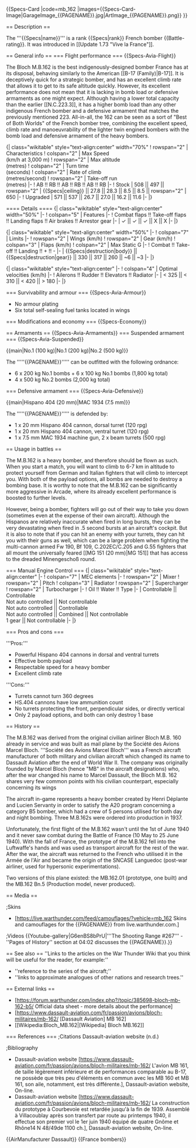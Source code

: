 {{Specs-Card
|code=mb_162
|images={{Specs-Card-Image|GarageImage_{{PAGENAME}}.jpg|ArtImage\_{{PAGENAME}}.png}}
}}

== Description ==

<!-- ''In the description, the first part should be about the history of and the creation and combat usage of the aircraft, as well as its key features. In the second part, tell the reader about the aircraft in the game. Insert a screenshot of the vehicle, so that if the novice player does not remember the vehicle by name, he will immediately understand what kind of vehicle the article is talking about.'' -->

The '''{{Specs|name}}''' is a rank {{Specs|rank}} French bomber {{Battle-rating}}. It was introduced in [[Update 1.73 "Vive la France"]].

== General info ==
=== Flight performance ===
{{Specs-Avia-Flight}}

<!-- ''Describe how the aircraft behaves in the air. Speed, manoeuvrability, acceleration and allowable loads - these are the most important characteristics of the vehicle.'' -->

The Bloch M.B.162 is the best indigenously-designed bomber France has at its disposal, behaving similarly to the American [[B-17 (Family)|B-17]]. It is deceptively quick for a strategic bomber, and has an excellent climb rate that allows it to get to its safe altitude quickly. However, its excellent performance does not mean that it is lacking in bomb load or defensive armaments as one might expect. Although having a lower total capacity than the earlier [[N.C.223.3]], it has a higher bomb load than any other indigenous French bomber and a defensive armament that matches the previously mentioned 223. All-in-all, the 162 can be seen as a sort of "Best of Both Worlds" of the French bomber tree, combining the excellent speed, climb rate and manoeuvrability of the lighter twin engined bombers with the bomb load and defensive armament of the heavy bombers.

{| class="wikitable" style="text-align:center" width="70%"
! rowspan="2" | Characteristics
! colspan="2" | Max Speed<br>(km/h at 3,000 m)
! rowspan="2" | Max altitude<br>(metres)
! colspan="2" | Turn time<br>(seconds)
! colspan="2" | Rate of climb<br>(metres/second)
! rowspan="2" | Take-off run<br>(metres)
|-
! AB !! RB !! AB !! RB !! AB !! RB
|-
! Stock
| 508 || 497 || rowspan="2" | {{Specs|ceiling}} || 27.8 || 28.3 || 8.5 || 8.5 || rowspan="2" | 650
|-
! Upgraded
| 571 || 537 || 26.7 || 27.0 || 16.2 || 11.6
|-
|}

==== Details ====
{| class="wikitable" style="text-align:center" width="50%"
|-
! colspan="5" | Features
|-
! Combat flaps !! Take-off flaps !! Landing flaps !! Air brakes !! Arrestor gear
|-
| ✓ || ✓ || ✓ || X || X <!-- ✓ -->
|-
|}

{| class="wikitable" style="text-align:center" width="50%"
|-
! colspan="7" | Limits
|-
! rowspan="2" | Wings (km/h)
! rowspan="2" | Gear (km/h)
! colspan="3" | Flaps (km/h)
! colspan="2" | Max Static G
|-
! Combat !! Take-off !! Landing !! + !! -
|-
| {{Specs|destruction|body}} || {{Specs|destruction|gear}} || 330 || 317 || 260 || ~6 || ~3
|-
|}

{| class="wikitable" style="text-align:center"
|-
! colspan="4" | Optimal velocities (km/h)
|-
! Ailerons !! Rudder !! Elevators !! Radiator
|-
| < 325 || < 310 || < 420 || > 180
|-
|}

=== Survivability and armour ===
{{Specs-Avia-Armour}}

<!-- ''Examine the survivability of the aircraft. Note how vulnerable the structure is and how secure the pilot is, whether the fuel tanks are armoured, etc. Describe the armour, if there is any, and also mention the vulnerability of other critical aircraft systems.'' -->

- No armour plating
- Six total self-sealing fuel tanks located in wings

=== Modifications and economy ===
{{Specs-Economy}}

== Armaments ==
{{Specs-Avia-Armaments}}
=== Suspended armament ===
{{Specs-Avia-Suspended}}

<!-- ''Describe the aircraft's suspended armament: additional cannons under the wings, bombs, rockets and torpedoes. This section is especially important for bombers and attackers. If there is no suspended weaponry remove this subsection.'' -->

{{main|No.1 (100 kg)|No.1 (200 kg)|No.2 (500 kg)}}

The '''''{{PAGENAME}}''''' can be outfitted with the following ordnance:

- 6 x 200 kg No.1 bombs + 6 x 100 kg No.1 bombs (1,800 kg total)
- 4 x 500 kg No.2 bombs (2,000 kg total)

=== Defensive armament ===
{{Specs-Avia-Defensive}}

<!-- ''Defensive armament with turret machine guns or cannons, crewed by gunners. Examine the number of gunners and what belts or drums are better to use. If defensive weaponry is not available, remove this subsection.'' -->

{{main|Hispano 404 (20 mm)|MAC 1934 (7.5 mm)}}

The '''''{{PAGENAME}}''''' is defended by:

- 1 x 20 mm Hispano 404 cannon, dorsal turret (120 rpg)
- 1 x 20 mm Hispano 404 cannon, ventral turret (120 rpg)
- 1 x 7.5 mm MAC 1934 machine gun, 2 x beam turrets (500 rpg)

== Usage in battles ==

<!-- ''Describe the tactics of playing in the aircraft, the features of using aircraft in a team and advice on tactics. Refrain from creating a "guide" - do not impose a single point of view, but instead, give the reader food for thought. Examine the most dangerous enemies and give recommendations on fighting them. If necessary, note the specifics of the game in different modes (AB, RB, SB).'' -->

The M.B.162 is a heavy bomber, and therefore should be flown as such. When you start a match, you will want to climb to 6-7 km in altitude to protect yourself from German and Italian fighters that will climb to intercept you. With both of the payload options, all bombs are needed to destroy a bombing base. It is worthy to note that the M.B.162 can be significantly more aggressive in Arcade, where its already excellent performance is boosted to further levels.

However, being a bomber, fighters will go out of their way to take you down (sometimes even at the expense of their own aircraft). Although the Hispanos are relatively inaccurate when fired in long bursts, they can be very devastating when fired in .5 second bursts at an aircraft's cockpit. But it is also to note that if you can hit an enemy with your turrets, they can hit you with their guns as well, which can be a large problem when fighting the multi-cannon armed Fw 190, Bf 109, C.202EC/C.205 and G.55 fighters that all mount the universally feared [[MG 151 (20 mm)|MG 151]] that has access to the dreaded Minengeschoß round.

=== Manual Engine Control ===
{| class="wikitable" style="text-align:center"
|-
! colspan="7" | MEC elements
|-
! rowspan="2" | Mixer
! rowspan="2" | Pitch
! colspan="3" | Radiator
! rowspan="2" | Supercharger
! rowspan="2" | Turbocharger
|-
! Oil !! Water !! Type
|-
| Controllable || Controllable<br>Not auto controlled || Not controllable<br>Not auto controlled || Controllable<br>Not auto controlled || Combined || Not controllable<br>1 gear || Not controllable
|-
|}

=== Pros and cons ===

<!-- ''Summarise and briefly evaluate the vehicle in terms of its characteristics and combat effectiveness. Mark its pros and cons in the bulleted list. Try not to use more than 6 points for each of the characteristics. Avoid using categorical definitions such as "bad", "good" and the like - use substitutions with softer forms such as "inadequate" and "effective".'' -->

'''Pros:'''

- Powerful Hispano 404 cannons in dorsal and ventral turrets
- Effective bomb payload
- Respectable speed for a heavy bomber
- Excellent climb rate

'''Cons:'''

- Turrets cannot turn 360 degrees
- HS.404 cannons have low ammunition count
- No turrets protecting the front, perpendicular sides, or directly vertical
- Only 2 payload options, and both can only destroy 1 base

== History ==

<!-- ''Describe the history of the creation and combat usage of the aircraft in more detail than in the introduction. If the historical reference turns out to be too long, take it to a separate article, taking a link to the article about the vehicle and adding a block "/History" (example: <nowiki>https://wiki.warthunder.com/(Vehicle-name)/History</nowiki>) and add a link to it here using the <code>main</code> template. Be sure to reference text and sources by using <code><nowiki><ref></ref></nowiki></code>, as well as adding them at the end of the article with <code><nowiki><references /></nowiki></code>. This section may also include the vehicle's dev blog entry (if applicable) and the in-game encyclopedia description (under <code><nowiki>=== In-game description ===</nowiki></code>, also if applicable).'' -->

The M.B.162 was derived from the original civilian airliner Bloch M.B. 160 already in service and was built as mail plane by the Société des Avions Marcel Bloch. '''Société des Avions Marcel Bloch''' was a French aircraft manufacturer of both military and civilian aircraft which changed its name to Dassault Aviation after the end of World War II. The company was originally founded by Marcel Bloch (hence "MB" in the aircraft designations) who, after the war changed his name to Marcel Dassault, the Bloch M.B. 162 shares very few common points with his civilian counterpart, especially concerning its wings<ref name="dassault01" />

The aircraft in-game represents a heavy bomber created by Henri Déplante and Lucien Servanty in order to satisfy the A20 program concerning a category B5 bomber, which had a crew of 5 persons utilised for both day and night bombing. Three M.B.162s were ordered into production in 1937.

Unfortunately, the first flight of the M.B.162 wasn't until the 1st of June 1940 <ref name="dassault01" /> and it never saw combat during the Battle of France (10 May to 25 June 1940). With the fall of France, the prototype of the M.B.162 fell into the Luftwaffe's hands and was used as transport aircraft for the rest of the war. After the war, the aircraft was returned to the French who utilised it in the Armée de l'Air and became the origin of the SNCASE Languedoc (post-war airliner, used for hypersonic experimentations).

Two versions of this plane existed: the MB.162.01 (prototype, one built) and the MB.162 Bn.5 (Production model, never produced).

== Media ==

<!-- ''Excellent additions to the article would be video guides, screenshots from the game, and photos.'' -->

;Skins

- [https://live.warthunder.com/feed/camouflages/?vehicle=mb_162 Skins and camouflages for the {{PAGENAME}} from live.warthunder.com.]

;Videos
{{Youtube-gallery|G6enBS8bPrU|'''The Shooting Range #267''' - ''Pages of History'' section at 04:02 discusses the {{PAGENAME}}.}}

== See also ==
''Links to the articles on the War Thunder Wiki that you think will be useful for the reader, for example:''

- ''reference to the series of the aircraft;''
- ''links to approximate analogues of other nations and research trees.''

== External links ==

<!-- ''Paste links to sources and external resources, such as:''
* ''topic on the official game forum;''
* ''other literature.'' -->

- [https://forum.warthunder.com/index.php?/topic/385698-bloch-mb-162-b5/ Official data sheet - more details about the performance]
- [https://www.dassault-aviation.com/fr/passion/avions/bloch-militaires/mb-162/ <nowiki>[Dassault Aviation]</nowiki> MB 162]
- [[Wikipedia:Bloch_MB.162|[Wikipedia] Bloch MB.162]]

=== References ===
;Citations
<references>
<ref name="dassault01">Dassault-aviation website (n.d.)</ref>
</references>

;Bibliography

- Dassault-aviation website [https://www.dassault-aviation.com/fr/passion/avions/bloch-militaires/mb-162/ L'avion MB 161, de taille légèrement inférieure et de performances comparable au B-17, ne possède que très peu d'éléments en commun avec les MB 160 et MB 161, son aile, notamment, est très différente.], Dassault-aviation website, On-line.
- Dassault-aviation website [https://www.dassault-aviation.com/fr/passion/avions/bloch-militaires/mb-162/ La construction du prototype à Courbevoie est retardée jusqu'à la fin de 1939. Assemblé à Villacoublay après son transfert par route au printemps 1940, il effectue son premier vol le 1er juin 1940 équipé de quatre Gnôme et Rhône14 N 48/49de 1100 ch.], Dassault-aviation website, On-line.

{{AirManufacturer Dassault}}
{{France bombers}}
